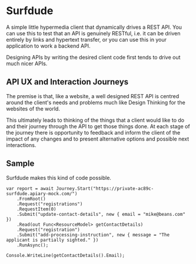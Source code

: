 # Surfdude

A simple little hypermedia client that dynamically drives a REST API. You can use this to test that an API is genuinely
RESTful, i.e. it can be driven entirely by links and hypertext transfer, or you can use this in your application to work
a backend API.

Designing APIs by writing the desired client code first tends to drive out much nicer APIs.

## API UX and Interaction Journeys

The premise is that, like a website, a well designed REST API is centred around the client's needs and problems 
much like Design Thinking for the websites of the world.

This ultimately leads to thinking of the things that a
client would like to do and their journey through the API to get those things done. At each stage of the journey
there is opportunity to feedback and inform the client of the impact of any changes and to present alternative
options and possible next interactions.

## Sample

Surfdude makes this kind of code possible.

	var report = await Journey.Start("https://private-ac89c-surfdude.apiary-mock.com/")
		.FromRoot()
		.Request("registrations")
		.RequestItem(0)
		.Submit("update-contact-details", new { email = "mike@beans.com" })
		.Read(out Func<ResourceModel> getContactDetails)
		.Request("registration")
		.Submit("add-processing-instruction", new { message = "The applicant is partially sighted." })
		.RunAsync();

	Console.WriteLine(getContactDetails().Email);
